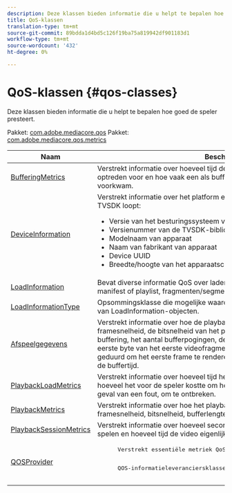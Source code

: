 ```yaml
---
description: Deze klassen bieden informatie die u helpt te bepalen hoe goed de speler presteert.
title: QoS-klassen
translation-type: tm+mt
source-git-commit: 89bdda1d4bd5c126f19ba75a819942df901183d1
workflow-type: tm+mt
source-wordcount: '432'
ht-degree: 0%

---
```



# QoS-klassen {#qos-classes}

Deze klassen bieden informatie die u helpt te bepalen hoe goed de speler presteert.

Pakket: [com.adobe.mediacore.qos](https://help.adobe.com/en_US/primetime/api/psdk/asdoc-dhls_1.4/com/adobe/mediacore/qos/package-detail.html) Pakket: [com.adobe.mediacore.qos.metrics](https://help.adobe.com/en_US/primetime/api/psdk/asdoc-dhls_1.4/com/adobe/mediacore/qos/metrics/package-detail.html)

<table frame="all" colsep="1" rowsep="1" id="table_2893EFF9755149159A4F94E781C76B6E"> 
 <thead> 
  <tr rowsep="1"> 
   <th colname="1" class="entry"> Naam </th> 
   <th colname="2" class="entry"> Beschrijving </th> 
  </tr> 
 </thead>
 <tbody> 
  <tr rowsep="1"> 
   <td colname="1"><span class="codeph"><a href="https://help.adobe.com/en_US/primetime/api/psdk/asdoc-dhls_1.4/com/adobe/mediacore/qos/metrics/BufferingMetrics.html" format="html" scope="external"> BufferingMetrics</a></span> </td> 
   <td colname="2"> Verstrekt informatie over hoeveel tijd de speler besteedde terwijl het als buffer optreden voor en hoe vaak een als buffer optredende voor gebeurtenis voorkwam. </td> 
  </tr> 
  <tr rowsep="1"> 
   <td colname="1"><span class="codeph"><a href="https://help.adobe.com/en_US/primetime/api/psdk/asdoc-dhls_1.4/com/adobe/mediacore/qos/DeviceInformation.html" format="html" scope="external"> DeviceInformation</a></span> </td> 
   <td colname="2">Verstrekt informatie over het platform en het werkende systeem waarop TVSDK loopt: 
    <ul id="ul_0DE69F3B38E84964AB98DCCD11E5E123"> 
     <li id="li_19B2D1889FCA4B0F8FCB0EE8F87353B2">Versie van het besturingssysteem van het platform </li> 
     <li id="li_CA35F4A48FD34555AC7D7832D5997AD4">Versienummer van de TVSDK-bibliotheek </li> 
     <li id="li_30D38320C2A3440E92C0A477FFFBF9A0">Modelnaam van apparaat </li> 
     <li id="li_2D15164B987E405685B96A900EBF041D">Naam van fabrikant van apparaat </li> 
     <li id="li_B78485CB9580444DB9694404706BA191">Device UUID </li> 
     <li id="li_841EA77499B44F0692192F9DE1A798E4">Breedte/hoogte van het apparaatscherm </li> 
    </ul> </td> 
  </tr> 
  <tr rowsep="1"> 
   <td colname="1"><span class="codeph"><a href="https://help.adobe.com/en_US/primetime/api/psdk/asdoc-dhls_1.4/com/adobe/mediacore/qos/LoadInformation.html" format="html" scope="external"> LoadInformation</a></span> </td> 
   <td colname="2"> Bevat diverse informatie QoS over ladende diverse middelen (dossiers, manifest of playlist, fragmenten/segmenten, sporen, etc.). </td> 
  </tr> 
  <tr rowsep="1"> 
   <td colname="1"><span class="codeph"><a href="https://help.adobe.com/en_US/primetime/api/psdk/asdoc-dhls_1.4/com/adobe/mediacore/qos/LoadInformationType.html" format="html" scope="external"> LoadInformationType</a></span> </td> 
   <td colname="2"> Opsommingsklasse die mogelijke waarden opsomt voor de eigenschap type van LoadInformation-objecten. </td> 
  </tr> 
  <tr rowsep="1"> 
   <td colname="1"><span class="codeph"><a href="https://help.adobe.com/en_US/primetime/api/psdk/asdoc-dhls_1.4/com/adobe/mediacore/qos/PlaybackInformation.html" format="html" scope="external"> Afspeelgegevens</a></span> </td> 
   <td colname="2"> Verstrekt informatie over hoe de playback uitvoert. Dit omvat de framesnelheid, de bitsnelheid van het profiel, de totale tijd die is besteed aan buffering, het aantal bufferpogingen, de tijd die het heeft geduurd om de eerste byte van het eerste videofragment op te halen, de tijd die het heeft geduurd om het eerste frame te renderen, de momenteel gebufferde lengte en de buffertijd. </td> 
  </tr> 
  <tr rowsep="1"> 
   <td colname="1"><span class="codeph"><a href="https://help.adobe.com/en_US/primetime/api/psdk/asdoc-dhls_1.4/com/adobe/mediacore/qos/metrics/PlaybackLoadMetrics.html" format="html" scope="external"> PlaybackLoadMetrics</a></span> </td> 
   <td colname="2"> Verstrekt informatie over hoeveel tijd het voor de media aan lading kostte, hoeveel het voor de speler kostte om het eerste kader terug te geven of, in het geval van een fout, om te ontbreken. </td> 
  </tr> 
  <tr rowsep="1"> 
   <td colname="1"><span class="codeph"><a href="https://help.adobe.com/en_US/primetime/api/psdk/asdoc-dhls_1.4/com/adobe/mediacore/qos/metrics/PlaybackMetrics.html" format="html" scope="external"> PlaybackMetrics</a></span> </td> 
   <td colname="2"> Verstrekt informatie over hoe het playback zich gedraagt. Hieronder vallen de framesnelheid, bitsnelheid, bufferlengte, enzovoort. </td> 
  </tr> 
  <tr rowsep="1"> 
   <td colname="1"><span class="codeph"><a href="https://help.adobe.com/en_US/primetime/api/psdk/asdoc-dhls_1.4/com/adobe/mediacore/qos/metrics/PlaybackSessionMetrics.html" format="html" scope="external"> PlaybackSessionMetrics</a></span> </td> 
   <td colname="2"> Verstrekt informatie over hoeveel seconden de speler terwijl eigenlijk het spelen en hoeveel tijd de video eigenlijk op het scherm was besteedde. </td> 
  </tr> 
  <tr rowsep="1"> 
   <td colname="1"><span class="codeph"><a href="https://help.adobe.com/en_US/primetime/api/psdk/asdoc-dhls_1.4/com/adobe/mediacore/qos/QOSProvider.html" format="html" scope="external"> QOSProvider</a></span> </td> 
   <td colname="2">
    <pre>
      Verstrekt essentiële metriek QoS voor zowel playback als het apparaat.
    </pre>
    <pre>
      QOS-informatieleveranciersklasse.
    </pre> </td> 
  </tr> 
 </tbody> 
</table>

